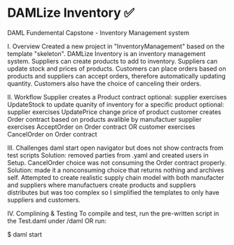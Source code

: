 # DAMLize Inventory ✅
DAML Fundemental Capstone - Inventory Management system 

I. Overview 
Created a new project in "InventoryManagement" based on the template "skeleton".
DAMLize Inventory is an inventory management system.
Suppliers can create products to add to inventory. Suppliers can update stock and prices of products. Customers can place orders based on products and suppliers can accept orders, therefore automatically updating quantity. Customers also have the choice of canceling their orders.

II. Workflow
Supplier creates a Product contract
optional: supplier exercises UpdateStock to update quanity of inventory for a specific product
optional: supplier exercises UpdatePrice change price of product 
customer creates Order contract based on products avalible by manufactuer
supplier exercises AcceptOrder on Order contract OR customer exercises CancelOrder on Order contract

III. Challenges 
daml start open navigator but does not show contracts from test scripts Solution: removed parties from .yaml and created users in Setup.
CancelOrder choice was not consuming the Order contract properly. Solution: made it a nonconsuming choice that returns nothing and archives self.
Attempted to create realistic supply chain model with both manufacter and suppliers where manufactuers create products and suppliers distributes but was too complex so I simplified the templates to only have suppliers and customers.

IV. Complining & Testing
To compile and test, run the pre-written script in the Test.daml under /daml OR run:

$ daml start
